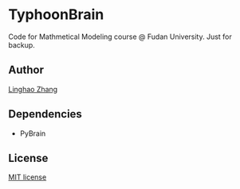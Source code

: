# TyphoonBrain
Code for Mathmetical Modeling course @ Fudan University. Just for backup.

## Author
[Linghao Zhang](https://github.com/dnc1994)

## Dependencies
- PyBrain

## License
[MIT license](https://github.com/dnc1994/TyphoonBrain/blob/master/LICENSE)
